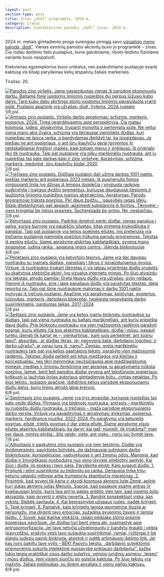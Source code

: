```yaml
---
layout: post
section-type: post
title: Zinas „dūdl“ programėlė, 2024 m.
category: įrašas
description: Gimtadieninės parodos „dūdl“ zinas. 2024 m.
---
```

2024 m. metais gimtadienio proga surengiau pirmąją savo <a href="/įrašas/2024/12/29/Paroda-dūdl-2024m.html" target="_blank">vizualiojo meno parodą „dūdl“</a>. Vienas esminių parodos akcentų buvo jo programėlė – zinas. Čia rodau darbinio failo puslapius, kurie galutiniame, riboto leidimo fiziniame variante buvo nespalvoti.

Kiekvienas egzempliorius buvo unikalus, nes paskutiniame puslapyje esantį kaktusą vis kitaip paryškinau kelių atspalvių žaliais markeriais.

Tiražas: 20.


<div class="responsive">
  <div class="gallery">
    <a target="_blank" href="/img/zinai/dudl/1 psl.png">
      <img src="/img/zinai/dudl/1 psl.png" alt="Parodos zino viršelis. Jame pavaizduotas vienas iš parodoje eksponuotų darbų. Baltame fone juodomis linijomis nupieštos dvi perpus lūžusio kubo dalys. Tarp kubo dalių skirtingo storio juodomis linijomis pavaizduota yranti siūlė. Puslapio apačioje yra užrašas: dūdl, Vytenis, 2024 rugsėjo">
    </a>
    <div class="desc">1/8 psl.</div>
  </div>
</div>

<div class="responsive">
  <div class="gallery">
    <a target="_blank" href="/img/zinai/dudl/2 psl.png">
      <img src="/img/zinai/dudl/2 psl.png" alt="Antrasis zino puslapis. Viršelio darbo aprašymas: schizma, markeris, popierius, 2024. Tinka negirdėjusiems apie perspektyvą. Čia matau kosmosą, judesį, atsiskyrimą, trupantį monolitą ir pertemptą siūlę. Ne veltui viena mano akis žvaira. schizma yra tikriausiai vienintelis dūdlas, kurį nupiešiau ne laisca ranka, o bandydamas išpildyti tai, ką įsivaizdavau. Ją piešiau ne ant popieriaus, o ant jūrų kiaulyčių gerai įgyventos (ir neišskalbiamai įtreštos) maikės, kaip tokiam menui ir priklauso. Iš originalo liko tik nuotrauka. Taip pat puslapyje yra pilkų marškinėlių nuotrauka, ant jų nupieštas tas pats darbas kaip ir zino viršelyje. Aprašymas: schizma, markeris, medvilnė, jūrų kiaulyčių šūdai, 2020">
    </a>
    <div class="desc">2/8 psl.</div>
  </div>
</div>

<div class="responsive">
  <div class="gallery">
    <a target="_blank" href="/img/zinai/dudl/3 psl.png">
      <img src="/img/zinai/dudl/3 psl.png" alt="Trečiasis zino puslapis. Didžiąją puslapio dalį užima darbas 1001 naktis, pieštas markeriu ant popieriaus 2023 metais. Iš pusmėnulio fomos vingiuojanti linija lyg džinas iš lempos išsiplėčia į vingiuotą rankovę, suskirstytą į įvairaus dydžio segmentus, kuriuose daugiausiai tiesiomis ir laužtomis linijomis nupieštos įvairios abstrakcijos. Aprašymas: Parodų programose trūksta poezijos. Per daug žodžių... gausybės ragas idėjų. Šitaip diletantizmas gali apgauti, apsimesti substancija iš formos. Tikrovėje – vieni kringeliai be jokios prasmės. Šacherezada be grimo. Ne, neskaičiau.">
    </a>
    <div class="desc">3/8 psl.</div>
  </div>
</div>

<div class="responsive">
  <div class="gallery">
    <a target="_blank" href="/img/zinai/dudl/4 psl.png">
      <img src="/img//zinai/dudl/4 psl.png" alt="Ketvirtasis zino puslapis. Padrikai išmėtyti penki dūdlai: vienas panašus į galvą, kurios burnoje yra paukščio siluetas, kitas primena krokodiliuką ir panašiai. Taip pat puslapyje yra kelios poetinės eilutės, lyg pretenzija yra trečiame puslapyje paminėtą poezijos trūkuma parodų programose. Tekstas iš penkių eilučių, šiame aprašyme atskirtas kabliataškiais: gyvena mano sinapsėse; judina ranką,; apgauna regos centrą,; išlenda bloknotuose">
    </a>
    <div class="desc">4/8 psl.</div>
  </div>
</div>

<div class="responsive">
  <div class="gallery">
    <a target="_blank" href="/img/zinai/dudl/5 psl.png">
      <img src="/img//zinai/dudl/5 psl.png" alt="Penktasis zino puslapis yra ketvirtojo tęsinys. Jame yra dar daugiau nuotraukų su įvairiais dūdlais, panašiais į tikrus ir įsivaizduojamus gyvius. Viršuje, iš nuotraukos triskart iškirptas ir vis labiau priartintas dūdlo snukelis su skaitytoją stebinčia akimi, lyg vizualus interneto mimas. Po šiuo atvaizdu yra tekstas: atrodo pamišę. Greta likusių dūdlų yra užrašas: gylio nedaug. Vienoje iš nuotraukų, prie į lapę panašaus dūdlo yra parašytas tekstas: idėja reportui nx. Taip pat šioje nuotraukoje matomas ir darbo 1001 naktis motyvas iš trečiojo puslapio. Apačioje yra aprašymas: keistynas, popierius, tušinukas, markeris, darbdavių bloknotai, neskiesta neapykanta darbo susirinkimams, parduotas laikas, 2017-2024">
    </a>
    <div class="desc">5/8 psl.</div>
  </div>
</div>

<div class="responsive">
  <div class="gallery">
    <a target="_blank" href="/img/zinai/dudl/6 psl.png">
      <img src="/img//zinai/dudl/6 psl.png" alt="Šeštasis zino puslapis. Jame yra kelios įvairių bloknotų nuotraukos su dūdlais, taip pat viena nuotrauka su baltais marškinėliais, ant kurių pripiešta daug dūdlų. Prie bloknotų nuotraukų yra vien mažosiomis raidėmis parašyti posmai, kurių eilutės čia bus atskirtos kabliataškiais: dūdlai į mūsų; pasaulį turėtų; įžengti tik kartą! jie –; vienkartiniai.; kam juos perkelinėt; ant švarių lapų?; absurdas.; ar dūdlas tikras, jei; negyvena šalia; darbdavių logotipų; ir darbo užrašų?; ar varau juos iš; namų?; Žemiau, greta marškinėlių nuotraukos taip pat yra kelios pastraipos teksto, parašyto vien mažosiomis raidėmis. Tekstas: dūdlą perkelt ant kitos medžiagos yra kiečiau ir konceptualiau, nes tikri menininkai neužsičiaupia apie medžiagiškumą, mimezę, medijas ir žmonių ženklinimą per aprangą. jų aprašymams trūksta poezijos. laimei, bent keli parodos dūdlai gyvena ant tekstūruoto popieriaus. kritikuoti jų laužytas linijas autoriaus gimtadienyje būtų...rimtas netaktas. Po šiuo tekstu, puslapio apačioje, išdidintos kelios parodoje eksponuojamų dūdlų dalys, kurių linijos atrodo labai kreivos. ">
    </a>
    <div class="desc">6/8 psl.</div>
  </div>
</div>
<div class="responsive">
  <div class="gallery">
    <a target="_blank" href="/img/zinai/dudl/7 psl.png">
      <img src="/img//zinai/dudl/7 psl.png" alt="Septintasis zino puslapis. Jame yra trys atvaizdai, kuriuose nupieštas tas pats veido dūdlas. Pirmasis yra bloknoto nuotrauka, antrasis – marškinėlių su nupieštu dūdlu nuotrauka, o trečiasis – maža parodoje eksponuojamo darbo versija. Viršuje yra pavadinimas ir aprašymas: klyksmas, popierius, markeris, hardtrance muzika, 2022-2024. Po parašymu yra ketureilis posmas, eilutė, trieilis posmas ir dar viena eilutė. Šiame aprašyme visos eilutės atskirtos kabliataškiais: ką daryt; kai gali; nupiešt; tik triukšmą?; man per daug, mintys plyšta.; šito veido; vieta; ant visko.; noriu juo žymėt tave.">
    </a>
    <div class="desc">7/8 psl.</div>
  </div>
</div>

<div class="responsive">
  <div class="gallery">
    <a target="_blank" href="/img/zinai/dudl/8 psl.png">
      <img src="/img//zinai/dudl/8 psl.png" alt="Aštuntasis ir paskutinis zino puslapis yra vien tekstinis: Dūdlai yra dvidimensinės, paviršinės būtybės. Jie dažniausiai sutinkami darbo bloknotuose, konspektuose, vadovėliuose ir ant žmonių odos. Manoma, kad dūdlai ir žmogiškasis nuobodulys nuo seno išvystė simbiotinį santykį. Kai žiūri į dūdlą, jis spokso į tavo sielą. Paryškinta eilutė: Kaip sugauti dūdlą. 1. Prisijunk į eilinį susirinkimą su bloknotu po ranka. Geriausiia tinka trijų-keturių valandų mitingai arba trumpesnių skambučių maratonas. 2. Prisimink, kad gyveni tik kartą ir skrodi kosmosą akmens luite Žemė, aplink kurį sukas akmens luitas Mėnulis. Supras, kad pasakoje esame antras (ir kvailiausias) brolis, kuris lipa ant to paties grėblio vien tam, kad visiems būtų akivaizdu, kaip gyventi ir elgtis neverta. 3. Bandyk konspektuot viską, kas vyksta. Stebėk savijautą. 4. Kai beprasmybė užspaus jusles, padėk kringelį. 5. Tęsk kringelį. 6. Pamatyk, kaip kringelis tampa geometrine iliuzija ar personažu, ima dirginti tavo emocijas, sužadina gyvenimo žavesį ir tampa dūdlu. 7. Suvok, kad įkalinai plokščią, rašalo pėdsako storio prasmę popieriaus paviršiuje. Jei dūdlas turi bent vieną akį, susimąstyk apie antropomorfizaciją. Jei tave netyčia užpelenguotų ir bandytų įtraukti į veiklą (pavyzdžiui, prašytų vesti tavo sušauktą susirinkimą), ramiai, ryžtingai ir be staigių judesių paimk bloknotą, atsistok ir judėk artimiausio išėjimo link. Jei kas nors pakiltų tave vytis – BĖK! Pasviru tekstu: „darbdavio suteiktomis priemonėmis sukurta intelektinė nuosavybė priklauso darbdaviui“. kažką tokio teigia praktiškai visos darbo sutartys. velniop juridinių asmenų „teises“ į mūsų dūdlus. jiem visiem siunčiu po gulsčią kaktusą. Po šiuo tekstu yra mažytis, žaliais piešinukas, su dviem apvaliais ir vienu pailgu kaktusu.">
    </a>
    <div class="desc">8/8 psl.</div>
  </div>
</div>

<div class="clearfix"></div>

